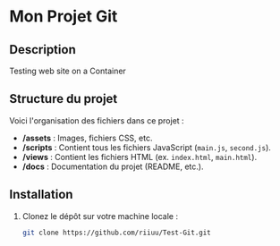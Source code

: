 # Mon Projet Git

## Description
Testing web site on a Container 

## Structure du projet
Voici l'organisation des fichiers dans ce projet :
- **/assets** : Images, fichiers CSS, etc.
- **/scripts** : Contient tous les fichiers JavaScript (`main.js`, `second.js`).
- **/views** : Contient les fichiers HTML (ex. `index.html`, `main.html`).
- **/docs** : Documentation du projet (README, etc.).

## Installation

1. Clonez le dépôt sur votre machine locale :
   ```bash
   git clone https://github.com/riiuu/Test-Git.git
